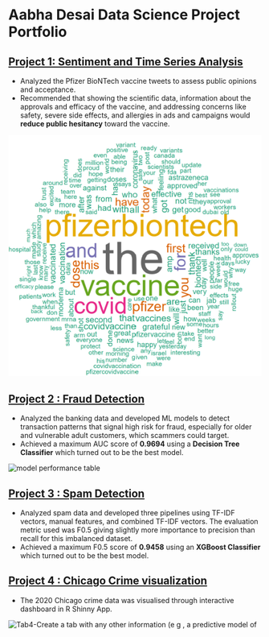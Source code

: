 # Aabha Desai Data Science Project Portfolio

## [Project 1: Sentiment and Time Series Analysis](https://github.com/AabhaD/Sentiment-and-Time-Series-Analysis)

* Analyzed the Pfizer BioNTech vaccine tweets to assess public opinions and acceptance.
* Recommended that showing the scientific data, information about the approvals and efficacy of the vaccine, and addressing concerns like safety, severe side effects, and allergies in ads and campaigns would **reduce public hesitancy** toward the vaccine.

![Positive Sentiment Tweet wordcloud](https://github.com/AabhaD/Aabha-Portfolio/blob/main/Images/positive%20sentiment%20tweets.png)

## [Project 2 : Fraud Detection](https://github.com/AabhaD/Fraud-Detection)
* Analyzed the banking data and developed ML models to detect transaction patterns that signal high risk for fraud, especially for older and vulnerable adult
customers, which scammers could target.
* Achieved a maximum AUC score of **0.9694** using a **Decision Tree Classifier** which turned out to be the best model.

![model performance table](https://user-images.githubusercontent.com/77465643/198723124-c127c971-5819-40ab-9a39-4321f7f3ab73.png)



## [Project 3 : Spam Detection](https://github.com/AabhaD/Spam-Detection)
* Analyzed spam data and developed three pipelines using TF-IDF vectors, manual features, and combined TF-IDF vectors. The evaluation metric used was
F0.5 giving slightly more importance to precision than recall for this imbalanced dataset.
* Achieved a maximum F0.5 score of **0.9458** using an **XGBoost Classifier** which turned out to be the best model.


## [Project 4 : Chicago Crime visualization](https://github.com/AabhaD/ShinyApp-visualization-for-Chicago-crime)
* The 2020 Chicago crime data was visualised through interactive dashboard in R Shinny App.

![Tab4-Create a tab with any other information (e g , a predictive model of](https://user-images.githubusercontent.com/77465643/198723038-45aa7d6a-b923-4988-974f-27b503c93727.png)

